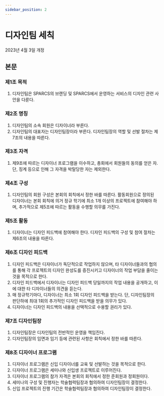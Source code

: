 ```yaml
---
sidebar_position: 2
---
```


# 디자인팀 세칙

2023년 4월 3일 개정

## 본문

### 제1조 목적

1. 디자인팀은 SPARCS의 브랜딩 및 SPARCS에서 운영하는 서비스의 디자인 관련 사안을 다룬다.

### 제2조 명칭

1. 디자인팀의 소속 회원은 디자이너라 부른다.
2. 디자인팀의 대표자는 디자인팀장이라 부른다. 디자인팀장의 역할 및 선발 절차는 제7조의 내용을 따른다.

### 제3조 자격

1. 제9조에 따르는 디자이너 프로그램을 이수하고, 총회에서 회원들의 동의를 얻은 자. 단, 징계 등으로 인해 그 자격을 박탈당한 자는 제외한다.

### 제4조 구성

1. 디자인팀의 회원 구성은 본회의 회칙에서 정한 바를 따른다. 활동회원으로 정의된 디자이너는 본회 회칙에 의거 정규 학기에 최소 1개 이상의 프로젝트에 참여해야 하며, 추가적으로 제5조에 따르는 활동을 수행할 의무를 가진다.

### 제5조 활동

1. 디자이너는 디자인 피드백에 참여해야 한다. 디자인 피드백의 구성 및 참여 절차는 제6조의 내용을 따른다.

### 제6조 디자인 피드백

1. 디자인 피드백은 디자이너가 독단적으로 작업하지 않으며, 타 디자이너들과의 협의를 통해 각 프로젝트의 디자인 완성도를 증진시키고 디자이너의 작업 부담을 줄이는 것을 목적으로 한다.
2. 디자인 피드백에서 디자이너는 디자인 피드백 당일까지의 작업 내용을 공개하고, 이에 대한 타 디자이너들의 의견을 듣는다.
3. 매 정규학기마다, 디자이너는 최소 1회 디자인 피드백을 받는다. 단, 디자인팀장의 판단하에 최대 1회의 추가적인 디자인 피드백을 받을 의무가 있다.
4. 디자이너는 디자인 피드백의 내용을 선택적으로 수용할 권리가 있다.

### 제7조 디자인팀장

1. 디자인팀장은 디자인팀의 전반적인 운영을 책임진다.
2. 디자인팀장의 임면과 임기 등에 관련된 사항은 회칙에서 정한 바를 따른다.

### 제8조 디자이너 프로그램

1. 디자이너 프로그램은 신입 디자이너를 교육 및 선발하는 것을 목적으로 한다.
2. 디자이너 프로그램은 세미나와 신입생 프로젝트로 이루어진다.
3. 디자이너 프로그램의 참가 자격은 본회의 회칙에서 정한 준회원과 정회원이다.
4. 세미나의 구성 및 진행자는 학술협력팀장과 협의하여 디자인팀장이 결정한다.
5. 신입 프로젝트의 진행 기간은 학술협력팀장과 협의하여 디자인팀장이 결정한다.
